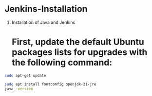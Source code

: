 # Jenkins-Installation

1. Installation of Java and Jenkins
   # First, update the default Ubuntu packages lists for upgrades with the following command:
```bash
sudo apt-get update
```


```bash
sudo apt install fontconfig openjdk-21-jre
java -version
```


